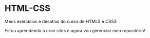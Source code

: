 # HTML-CSS
 Meus exercícios e desafios do curso de HTML5 e CSS3

Estou aprendendo a criar sites e agora vou gerenciar meu repositório!
